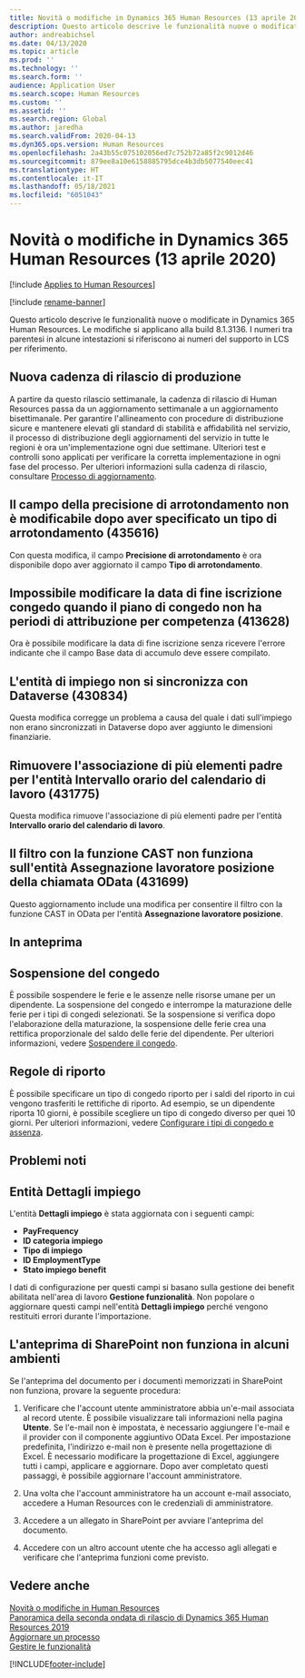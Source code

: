 ```yaml
---
title: Novità o modifiche in Dynamics 365 Human Resources (13 aprile 2020)
description: Questo articolo descrive le funzionalità nuove o modificate di Microsoft Dynamics 365 Human Resources al 13 aprile 2020.
author: andreabichsel
ms.date: 04/13/2020
ms.topic: article
ms.prod: ''
ms.technology: ''
ms.search.form: ''
audience: Application User
ms.search.scope: Human Resources
ms.custom: ''
ms.assetid: ''
ms.search.region: Global
ms.author: jaredha
ms.search.validFrom: 2020-04-13
ms.dyn365.ops.version: Human Resources
ms.openlocfilehash: 2a43b55c075102056ed7c752b72a85f2c9012d46
ms.sourcegitcommit: 879ee8a10e6158885795dce4b3db5077540eec41
ms.translationtype: HT
ms.contentlocale: it-IT
ms.lasthandoff: 05/18/2021
ms.locfileid: "6051043"
---
```

# <a name="whats-new-or-changed-in-dynamics-365-human-resources-april-13-2020"></a>Novità o modifiche in Dynamics 365 Human Resources (13 aprile 2020)

[!include [Applies to Human Resources](../includes/applies-to-hr.md)]

[!include [rename-banner](~/includes/cc-data-platform-banner.md)]

Questo articolo descrive le funzionalità nuove o modificate in Dynamics 365 Human Resources. Le modifiche si applicano alla build 8.1.3136. I numeri tra parentesi in alcune intestazioni si riferiscono ai numeri del supporto in LCS per riferimento.

## <a name="new-production-release-cadence"></a>Nuova cadenza di rilascio di produzione

A partire da questo rilascio settimanale, la cadenza di rilascio di Human Resources passa da un aggiornamento settimanale a un aggiornamento bisettimanale. Per garantire l'allineamento con procedure di distribuzione sicure e mantenere elevati gli standard di stabilità e affidabilità nel servizio, il processo di distribuzione degli aggiornamenti del servizio in tutte le regioni è ora un'implementazione ogni due settimane. Ulteriori test e controlli sono applicati per verificare la corretta implementazione in ogni fase del processo. Per ulteriori informazioni sulla cadenza di rilascio, consultare [Processo di aggiornamento](hr-admin-setup-update-process.md).

## <a name="rounding-precision-field-isnt-editable-after-specifying-a-rounding-type-435616"></a>Il campo della precisione di arrotondamento non è modificabile dopo aver specificato un tipo di arrotondamento (435616)

Con questa modifica, il campo **Precisione di arrotondamento** è ora disponibile dopo aver aggiornato il campo **Tipo di arrotondamento**.

## <a name="cant-edit-leave-enrollment-end-date-when-the-leave-plan-doesnt-have-accrual-periods-413628"></a>Impossibile modificare la data di fine iscrizione congedo quando il piano di congedo non ha periodi di attribuzione per competenza (413628)

Ora è possibile modificare la data di fine iscrizione senza ricevere l'errore indicante che il campo Base data di accumulo deve essere compilato.

## <a name="employment-entity-doesnt-sync-to-dataverse-430834"></a>L'entità di impiego non si sincronizza con Dataverse (430834)

Questa modifica corregge un problema a causa del quale i dati sull'impiego non erano sincronizzati in Dataverse dopo aver aggiunto le dimensioni finanziarie. 

## <a name="remove-multi-parenting-for-work-calendar-time-interval-entity-431775"></a>Rimuovere l'associazione di più elementi padre per l'entità Intervallo orario del calendario di lavoro (431775)

Questa modifica rimuove l'associazione di più elementi padre per l'entità **Intervallo orario del calendario di lavoro**.

## <a name="filter-with-cast-function-doesnt-work-on-odata-call-position-worker-assignment-entity-431699"></a>Il filtro con la funzione CAST non funziona sull'entità Assegnazione lavoratore posizione della chiamata OData (431699)

Questo aggiornamento include una modifica per consentire il filtro con la funzione CAST in OData per l'entità **Assegnazione lavoratore posizione**.

## <a name="in-preview"></a>In anteprima

## <a name="leave-suspension"></a>Sospensione del congedo

È possibile sospendere le ferie e le assenze nelle risorse umane per un dipendente. La sospensione del congedo e interrompe la maturazione delle ferie per i tipi di congedi selezionati. Se la sospensione si verifica dopo l'elaborazione della maturazione, la sospensione delle ferie crea una rettifica proporzionale del saldo delle ferie del dipendente. Per ulteriori informazioni, vedere [Sospendere il congedo](hr-leave-and-absence-suspend-leave.md).

## <a name="carry-forward-rules"></a>Regole di riporto

È possibile specificare un tipo di congedo riporto per i saldi del riporto in cui vengono trasferiti le rettifiche di riporto. Ad esempio, se un dipendente riporta 10 giorni, è possibile scegliere un tipo di congedo diverso per quei 10 giorni. Per ulteriori informazioni, vedere [Configurare i tipi di congedo e assenza](hr-leave-and-absence-types.md).

## <a name="known-issues"></a>Problemi noti

## <a name="employment-details-entity"></a>Entità Dettagli impiego

L'entità **Dettagli impiego** è stata aggiornata con i seguenti campi:

- **PayFrequency**
- **ID categoria impiego**
- **Tipo di impiego**
- **ID EmploymentType**
- **Stato impiego benefit**

I dati di configurazione per questi campi si basano sulla gestione dei benefit abilitata nell'area di lavoro **Gestione funzionalità**. Non popolare o aggiornare questi campi nell'entità **Dettagli impiego** perché vengono restituiti errori durante l'importazione.

## <a name="sharepoint-preview-doesnt-work-in-some-environments"></a>L'anteprima di SharePoint non funziona in alcuni ambienti

Se l'anteprima del documento per i documenti memorizzati in SharePoint non funziona, provare la seguente procedura:

1. Verificare che l'account utente amministratore abbia un'e-mail associata al record utente. È possibile visualizzare tali informazioni nella pagina **Utente**. Se l'e-mail non è impostata, è necessario aggiungere l'e-mail e il provider con il componente aggiuntivo OData Excel. Per impostazione predefinita, l'indirizzo e-mail non è presente nella progettazione di Excel. È necessario modificare la progettazione di Excel, aggiungere tutti i campi, applicare e aggiornare. Dopo aver completato questi passaggi, è possibile aggiornare l'account amministratore.

2. Una volta che l'account amministratore ha un account e-mail associato, accedere a Human Resources con le credenziali di amministratore.

3. Accedere a un allegato in SharePoint per avviare l'anteprima del documento.

4. Accedere con un altro account utente che ha accesso agli allegati e verificare che l'anteprima funzioni come previsto.

## <a name="see-also"></a>Vedere anche

[Novità o modifiche in Human Resources](hr-admin-whats-new.md)</br>
[Panoramica della seconda ondata di rilascio di Dynamics 365 Human Resources 2019](/dynamics365-release-plan/2019wave2/dynamics365-human-resources/)</br>
[Aggiornare un processo](hr-admin-setup-update-process.md)</br>
[Gestire le funzionalità](hr-admin-manage-features.md)

[!INCLUDE[footer-include](../includes/footer-banner.md)]